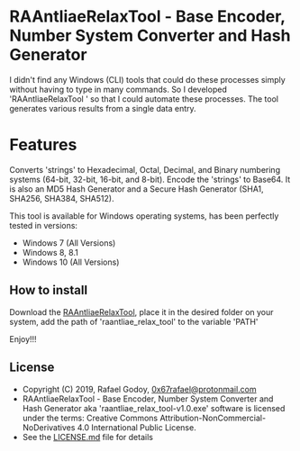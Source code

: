 # RAAntliaeRelaxTool - Base Encoder, Number System Converter and Hash Generator

I didn't find any Windows (CLI) tools that could do these processes simply without having to type in many commands. 
So I developed 'RAAntliaeRelaxTool ' so that I could automate these processes. The tool generates various results from a single data entry.

# Features
Converts 'strings' to Hexadecimal, Octal, Decimal, and Binary numbering systems (64-bit, 32-bit, 16-bit, and 8-bit).
Encode the 'strings' to Base64.
It is also an MD5 Hash Generator and a Secure Hash Generator (SHA1, SHA256, SHA384, SHA512).

This tool is available for Windows operating systems, has been perfectly tested in versions:

- Windows 7 (All Versions)
- Windows 8, 8.1
- Windows 10 (All Versions)

## How to install

Download the [RAAntliaeRelaxTool](https://github.com/0x67R/raantliae_relax_tool.git), place it in the desired folder on your system, add the path of 'raantliae_relax_tool' to the variable 'PATH'

Enjoy!!!


## License

- Copyright (C) 2019, Rafael Godoy, <0x67rafael@protonmail.com>
- RAAntliaeRelaxTool - Base Encoder, Number System Converter and Hash Generator aka 'raantliae_relax_tool-v1.0.exe' software is licensed under the terms: Creative Commons Attribution-NonCommercial-NoDerivatives 4.0 International Public License.
- See the [LICENSE.md](https://github.com/0x67R/raantliae_relax_tool/blob/master/LICENSE.md) file for details
